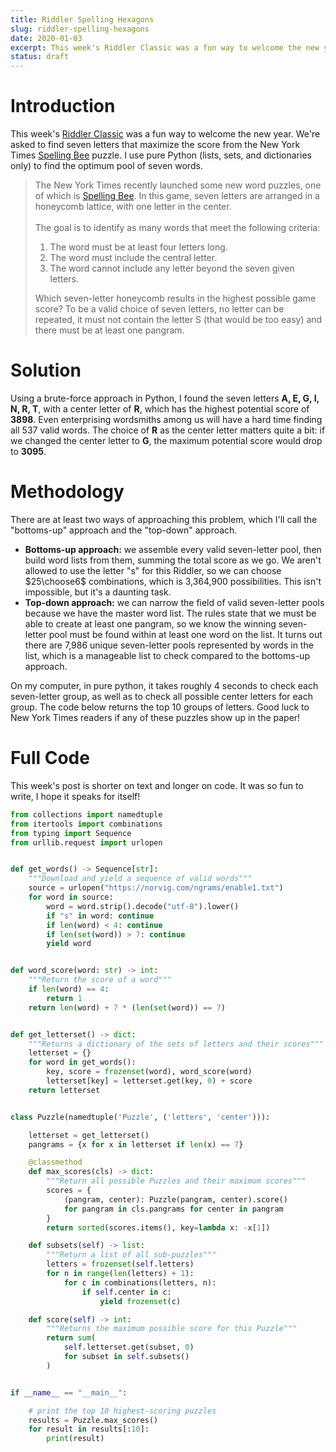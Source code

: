 ```yaml
---
title: Riddler Spelling Hexagons
slug: riddler-spelling-hexagons
date: 2020-01-03
excerpt: This week's Riddler Classic was a fun way to welcome the new year. We're asked to find seven letters that maximize the score from the New York Times Spelling Bee puzzle. I use pure Python (lists, sets, and dictionaries only) to find the optimum pool of seven words.
status: draft
---
```


# Introduction

This week's <a href="https://fivethirtyeight.com/features/can-you-solve-the-vexing-vexillology/">Riddler Classic</a> was a fun way to welcome the new year. We're asked to find seven letters that maximize the score from the New York Times <a href="https://www.nytimes.com/puzzles/spelling-bee">Spelling Bee</a> puzzle. I use pure Python (lists, sets, and dictionaries only) to find the optimum pool of seven words.

> The New York Times recently launched some new word puzzles, one of which is <a href="https://www.nytimes.com/puzzles/spelling-bee">Spelling Bee</a>. In this game, seven letters are arranged in a honeycomb lattice, with one letter in the center.
> <br><br>
> The goal is to identify as many words that meet the following criteria:
>
> <ol>
> <li>The word must be at least four letters long.</li>
> <li>The word must include the central letter.</li>
> <li>The word cannot include any letter beyond the seven given letters.</li>
> </ol>
> Which seven-letter honeycomb results in the highest possible game score? To be a valid choice of seven letters, no letter can be repeated, it must not contain the letter S (that would be too easy) and there must be at least one pangram.

# Solution

Using a brute-force approach in Python, I found the seven letters **A, E, G, I, N, R, T**, with a center letter of **R**, which has the highest potential score of **3898**. Even enterprising wordsmiths among us will have a hard time finding all 537 valid words. The choice of **R** as the center letter matters quite a bit: if we changed the center letter to **G**, the maximum potential score would drop to **3095**.

# Methodology

There are at least two ways of approaching this problem, which I'll call the "bottoms-up" approach and the "top-down" approach.

- **Bottoms-up approach:** we assemble every valid seven-letter pool, then build word lists from them, summing the total score as we go. We aren't allowed to use the letter "s" for this Riddler, so we can choose $25\choose6$ combinations, which is 3,364,900 possibilities. This isn't impossible, but it's a daunting task.
- **Top-down approach:** we can narrow the field of valid seven-letter pools because we have the master word list. The rules state that we must be able to create at least one pangram, so we know the winning seven-letter pool must be found within at least one word on the list. It turns out there are 7,986 unique seven-letter pools represented by words in the list, which is a manageable list to check compared to the bottoms-up approach.

On my computer, in pure python, it takes roughly 4 seconds to check each seven-letter group, as well as to check all possible center letters for each group. The code below returns the top 10 groups of letters. Good luck to New York Times readers if any of these puzzles show up in the paper!

# Full Code

This week's post is shorter on text and longer on code. It was so fun to write, I hope it speaks for itself!

```python
from collections import namedtuple
from itertools import combinations
from typing import Sequence
from urllib.request import urlopen


def get_words() -> Sequence[str]:
    """Download and yield a sequence of valid words"""
    source = urlopen("https://norvig.com/ngrams/enable1.txt")
    for word in source:
        word = word.strip().decode("utf-8").lower()
        if "s" in word: continue
        if len(word) < 4: continue
        if len(set(word)) > 7: continue
        yield word


def word_score(word: str) -> int:
    """Return the score of a word"""
    if len(word) == 4:
        return 1
    return len(word) + 7 * (len(set(word)) == 7)


def get_letterset() -> dict:
    """Returns a dictionary of the sets of letters and their scores"""
    letterset = {}
    for word in get_words():
        key, score = frozenset(word), word_score(word)
        letterset[key] = letterset.get(key, 0) + score
    return letterset


class Puzzle(namedtuple('Puzzle', ('letters', 'center'))):

    letterset = get_letterset()
    pangrams = {x for x in letterset if len(x) == 7}

    @classmethod
    def max_scores(cls) -> dict:
        """Return all possible Puzzles and their maximum scores"""
        scores = {
            (pangram, center): Puzzle(pangram, center).score()
            for pangram in cls.pangrams for center in pangram
        }
        return sorted(scores.items(), key=lambda x: -x[1])

    def subsets(self) -> list:
        """Return a list of all sub-puzzles"""
        letters = frozenset(self.letters)
        for n in range(len(letters) + 1):
            for c in combinations(letters, n):
                if self.center in c:
                    yield frozenset(c)

    def score(self) -> int:
        """Returns the maximum possible score for this Puzzle"""
        return sum(
            self.letterset.get(subset, 0)
            for subset in self.subsets()
        )


if __name__ == "__main__":

    # print the top 10 highest-scoring puzzles
    results = Puzzle.max_scores()
    for result in results[:10]:
        print(result)
```
